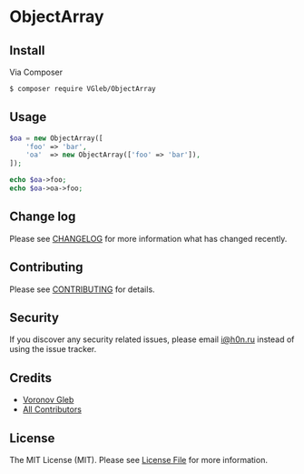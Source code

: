 # ObjectArray

## Install

Via Composer

``` bash
$ composer require VGleb/ObjectArray
```

## Usage

``` php
$oa = new ObjectArray([
    'foo' => 'bar',
    'oa'  => new ObjectArray(['foo' => 'bar']),
]);

echo $oa->foo;
echo $oa->oa->foo;

```

## Change log

Please see [CHANGELOG](CHANGELOG.md) for more information what has changed recently.

## Contributing

Please see [CONTRIBUTING](CONTRIBUTING.md) for details.

## Security

If you discover any security related issues, please email i@h0n.ru instead of using the issue tracker.

## Credits

- [Voronov Gleb](https://github.com/VGleb)
- [All Contributors](../../contributors)

## License

The MIT License (MIT). Please see [License File](LICENSE.md) for more information.
